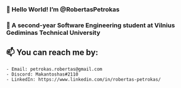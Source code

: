 ### 👋 Hello World! I’m @RobertasPetrokas ###

### 🌱 A second-year Software Engineering student at Vilnius Gediminas Technical University ###

## 📫 You can reach me by: ##

    - Email: petrokas.robertas@gmail.com 
    - Discord: Makantoshas#2110
    - LinkedIn: https://www.linkedin.com/in/robertas-petrokas/
  
